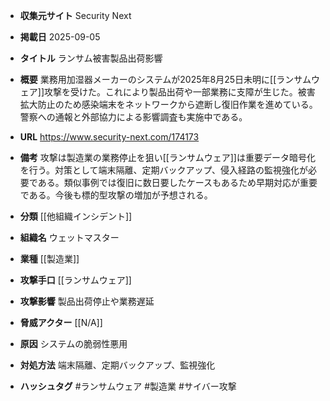 - **収集元サイト**
Security Next

- **掲載日**
2025-09-05

- **タイトル**
ランサム被害製品出荷影響

- **概要**
業務用加湿器メーカーのシステムが2025年8月25日未明に[[ランサムウェア]]攻撃を受けた。これにより製品出荷や一部業務に支障が生じた。被害拡大防止のため感染端末をネットワークから遮断し復旧作業を進めている。警察への通報と外部協力による影響調査も実施中である。

- **URL**
https://www.security-next.com/174173

- **備考**
攻撃は製造業の業務停止を狙い[[ランサムウェア]]は重要データ暗号化を行う。対策として端末隔離、定期バックアップ、侵入経路の監視強化が必要である。類似事例では復旧に数日要したケースもあるため早期対応が重要である。今後も標的型攻撃の増加が予想される。

- **分類**
[[他組織インシデント]]

- **組織名**
ウェットマスター

- **業種**
[[製造業]]

- **攻撃手口**
[[ランサムウェア]]

- **攻撃影響**
製品出荷停止や業務遅延

- **脅威アクター**
[[N/A]]

- **原因**
システムの脆弱性悪用

- **対処方法**
端末隔離、定期バックアップ、監視強化

- **ハッシュタグ**
#ランサムウェア #製造業 #サイバー攻撃
